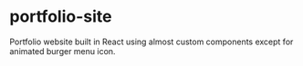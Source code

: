 # portfolio-site
Portfolio website built in React using almost custom components except for animated burger menu icon.
